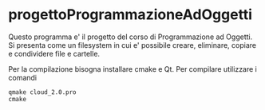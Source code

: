 # progettoProgrammazioneAdOggetti

Questo programma e' il progetto del corso di Programmazione ad Oggetti.
Si presenta come un filesystem in cui e' possibile creare, eliminare, copiare e condividere file e cartelle.

Per la compilazione bisogna installare cmake e Qt.
Per compilare utilizzare i comandi

```
qmake cloud_2.0.pro
cmake
```

